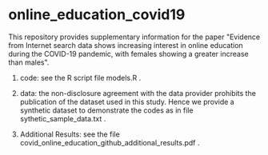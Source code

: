 # online_education_covid19

This repository provides supplementary information for the paper "Evidence from Internet search data shows increasing interest in online education during the COVID-19 pandemic, with females showing a greater increase than males".

1. code: see the R script file models.R .

2. data: the non-disclosure agreement with the data provider prohibits the publication of the dataset used in this study. Hence we provide a synthetic dataset to demonstrate the codes as in file sythetic_sample_data.txt .

3. Additional Results: see the file covid_online_education_github_additional_results.pdf .

